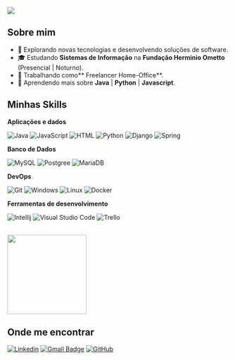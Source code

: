 ![](https://komarev.com/ghpvc/?username=leandrobanin&color=006bed)

## Sobre mim

- 🤔 Explorando novas tecnologias e desenvolvendo soluções de software.
- 🎓 Estudando **Sistemas de Informação** na **Fundação Herminio Ometto** (Presencial | Noturno).
- 💼 Trabalhando como** Freelancer Home-Office**.
- 🌱 Aprendendo mais sobre **Java** | **Python** | **Javascript**.

## Minhas Skills

**Aplicações e dados**

![Java](https://img.shields.io/badge/Java-ED8B00?style=for-the-badge&logo=java&logoColor=white)
![JavaScript](https://img.shields.io/badge/JavaScript-F7DF1E?style=for-the-badge&logo=javascript&logoColor=black)
![HTML](https://img.shields.io/badge/HTML-239120?style=for-the-badge&logo=html5&logoColor=white)
![Python](https://img.shields.io/badge/Python-3776AB?style=for-the-badge&logo=python&logoColor=white)
![Django](https://img.shields.io/badge/Django-092E20?style=for-the-badge&logo=django&logoColor=white)
![Spring](https://img.shields.io/badge/Spring-6DB33F?style=for-the-badge&logo=spring&logoColor=white)


**Banco de Dados**

![MySQL](https://img.shields.io/badge/MySQL-00000F?style=for-the-badge&logo=mysql&logoColor=white)
![Postgree](https://img.shields.io/badge/PostgreSQL-316192?style=for-the-badge&logo=postgresql&logoColor=white)
![MariaDB](https://img.shields.io/badge/MariaDB-01529E?style=for-the-badge&logo=mariadb&logoColor=white)


**DevOps**

![Git](https://img.shields.io/badge/Git-E34F26?style=for-the-badge&logo=git&logoColor=white)
![Windows](https://img.shields.io/badge/Windows-017AD7?style=for-the-badge&logo=windows&logoColor=white)
![Linux](https://img.shields.io/badge/Linux-E34F26?style=for-the-badge&logo=linux&logoColor=black)
![Docker](https://img.shields.io/badge/Docker-2496ED?style=for-the-badge&logo=docker&logoColor=white)

**Ferramentas de desenvolvimento**

![Intellij](https://img.shields.io/badge/-Intellij-333333?style=flat&logo=intellij-idea&logoColor=00000)
![Visual Studio Code](https://img.shields.io/badge/-Visual%20Studio%20Code-333333?style=flat&logo=visual-studio-code&logoColor=007ACC)
![Trello](https://img.shields.io/badge/-Trello-333333?style=flat&logo=trello&logoColor=007ACC)

<br/>

<a href="https://github.com/leandrobanin" title="Perfil do Leandro">
  <img height="180em" src="https://github-readme-stats.vercel.app/api?username=leandrobanin&theme=dracula&show_icons=true" />
</a>

## Onde me encontrar

[![Linkedin](https://img.shields.io/badge/-Leandro-blue?style=flat-square&logo=Linkedin&logoColor=white&link=https://www.linkedin.com/in/leandrobanin/)](https://www.linkedin.com/in/leandrobanin/)
[![Gmail Badge](https://img.shields.io/badge/zenaugusto98@gmail.com-006bed?style=flat-square&logo=Gmail&logoColor=white&link=mailto:zenaugusto98@gmail.com)](mailto:zenaugusto98@gmail.com)
[![GitHub](https://img.shields.io/github/followers/leandrobanin?label=follow&style=social)](https://github.com/leandrobanin)
